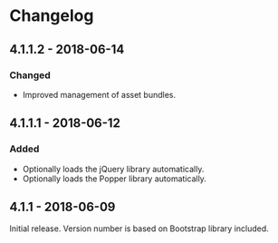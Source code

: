 # Changelog

## 4.1.1.2 - 2018-06-14

### Changed
- Improved management of asset bundles.

## 4.1.1.1 - 2018-06-12

### Added
- Optionally loads the jQuery library automatically.
- Optionally loads the Popper library automatically.

## 4.1.1 - 2018-06-09

Initial release. Version number is based on Bootstrap library included.